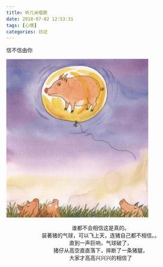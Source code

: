 ```yaml
---
title: 听几米唱歌
date: 2018-07-02 12:53:31
tags: [心情]
categories: 日记
---
```

信不信由你
<!-- more -->
![图](/18-7-02/信不信由你.png)
<div align="center">谁都不会相信这是真的。</div><div align="center">装著猪的气球，可以飞上天，连猪自己都不相信。。</div><div align="center">直到一声巨响，气球破了，</div><div align="center">猪仔从高空直直落下，摔断了一条猪腿，</div><div align="center">大家才高高兴兴兴的相信了</div>